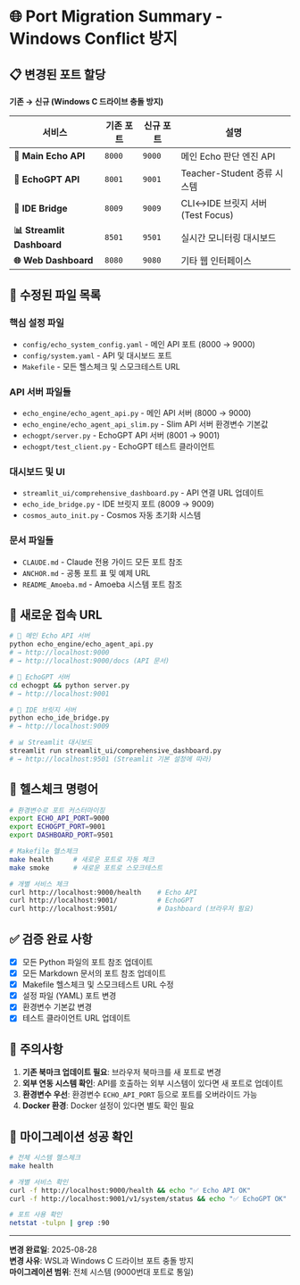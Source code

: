 # 🌐 Port Migration Summary - Windows Conflict 방지

## 📋 변경된 포트 할당

**기존 → 신규 (Windows C 드라이브 충돌 방지)**

| 서비스 | 기존 포트 | 신규 포트 | 설명 |
|--------|-----------|-----------|------|
| **🔧 Main Echo API** | `8000` | `9000` | 메인 Echo 판단 엔진 API |
| **🤖 EchoGPT API** | `8001` | `9001` | Teacher-Student 증류 시스템 |
| **🎨 IDE Bridge** | `8009` | `9009` | CLI↔IDE 브릿지 서버 (Test Focus) |
| **📊 Streamlit Dashboard** | `8501` | `9501` | 실시간 모니터링 대시보드 |
| **🌐 Web Dashboard** | `8080` | `9080` | 기타 웹 인터페이스 |

## 🔧 수정된 파일 목록

### 핵심 설정 파일
- `config/echo_system_config.yaml` - 메인 API 포트 (8000 → 9000)
- `config/system.yaml` - API 및 대시보드 포트
- `Makefile` - 모든 헬스체크 및 스모크테스트 URL

### API 서버 파일들
- `echo_engine/echo_agent_api.py` - 메인 API 서버 (8000 → 9000)
- `echo_engine/echo_agent_api_slim.py` - Slim API 서버 환경변수 기본값
- `echogpt/server.py` - EchoGPT API 서버 (8001 → 9001)
- `echogpt/test_client.py` - EchoGPT 테스트 클라이언트

### 대시보드 및 UI
- `streamlit_ui/comprehensive_dashboard.py` - API 연결 URL 업데이트
- `echo_ide_bridge.py` - IDE 브릿지 포트 (8009 → 9009)
- `cosmos_auto_init.py` - Cosmos 자동 초기화 시스템

### 문서 파일들
- `CLAUDE.md` - Claude 전용 가이드 모든 포트 참조
- `ANCHOR.md` - 공통 포트 표 및 예제 URL
- `README_Amoeba.md` - Amoeba 시스템 포트 참조

## 🚀 새로운 접속 URL

```bash
# 🔧 메인 Echo API 서버
python echo_engine/echo_agent_api.py
# → http://localhost:9000
# → http://localhost:9000/docs (API 문서)

# 🤖 EchoGPT 서버  
cd echogpt && python server.py
# → http://localhost:9001

# 🎨 IDE 브릿지 서버
python echo_ide_bridge.py
# → http://localhost:9009

# 📊 Streamlit 대시보드
streamlit run streamlit_ui/comprehensive_dashboard.py
# → http://localhost:9501 (Streamlit 기본 설정에 따라)
```

## 🏥 헬스체크 명령어

```bash
# 환경변수로 포트 커스터마이징
export ECHO_API_PORT=9000
export ECHOGPT_PORT=9001  
export DASHBOARD_PORT=9501

# Makefile 헬스체크
make health     # 새로운 포트로 자동 체크
make smoke      # 새로운 포트로 스모크테스트

# 개별 서비스 체크
curl http://localhost:9000/health    # Echo API
curl http://localhost:9001/          # EchoGPT  
curl http://localhost:9501/          # Dashboard (브라우저 필요)
```

## ✅ 검증 완료 사항

- [x] 모든 Python 파일의 포트 참조 업데이트
- [x] 모든 Markdown 문서의 포트 참조 업데이트  
- [x] Makefile 헬스체크 및 스모크테스트 URL 수정
- [x] 설정 파일 (YAML) 포트 변경
- [x] 환경변수 기본값 변경
- [x] 테스트 클라이언트 URL 업데이트

## 🚨 주의사항

1. **기존 북마크 업데이트 필요**: 브라우저 북마크를 새 포트로 변경
2. **외부 연동 시스템 확인**: API를 호출하는 외부 시스템이 있다면 새 포트로 업데이트
3. **환경변수 우선**: 환경변수 `ECHO_API_PORT` 등으로 포트를 오버라이드 가능
4. **Docker 환경**: Docker 설정이 있다면 별도 확인 필요

## 🎯 마이그레이션 성공 확인

```bash
# 전체 시스템 헬스체크
make health

# 개별 서비스 확인  
curl -f http://localhost:9000/health && echo "✅ Echo API OK"
curl -f http://localhost:9001/v1/system/status && echo "✅ EchoGPT OK"

# 포트 사용 확인
netstat -tulpn | grep :90
```

---
**변경 완료일**: 2025-08-28  
**변경 사유**: WSL과 Windows C 드라이브 포트 충돌 방지  
**마이그레이션 범위**: 전체 시스템 (9000번대 포트로 통일)